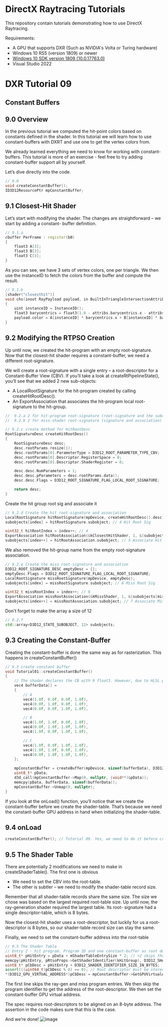 DirectX Raytracing Tutorials
============
This repository contain tutorials demonstrating how to use DirectX Raytracing.

Requirements:
- A GPU that supports DXR (Such as NVIDIA's Volta or Turing hardware)
- Windows 10 RS5 (version 1809) or newer
- [Windows 10 SDK version 1809 (10.0.17763.0)](https://developer.microsoft.com/en-us/windows/downloads/sdk-archive)
- Visual Studio 2022

# DXR Tutorial 09
## Constant Buffers

## 9.0 Overview
In the previous tutorial we computed the hit-point colors based on constants defined in the shader. In
this tutorial we will learn how to use constant-buffers with DXRT and use one to get the vertex colors
from.

We already learned everything we need to know for working with constant-buffers. This tutorial is more
of an exercise - feel free to try adding constant-buffer support all by yourself.

Let’s dive directly into the code.
```c++
// 9.0 
void createConstantBuffer();
ID3D12ResourcePtr mpConstantBuffer;
```

## 9.1 Closest-Hit Shader
Let’s start with modifying the shader. The changes are straightforward – we start by adding a constant-
buffer definition.
```c++
// 9.1.a
cbuffer PerFrame : register(b0)
{
    float3 A[3];
    float3 B[3];
    float3 C[3];
}
```

As you can see, we have 3 sets of vertex colors, one per triangle. We then use the instanceID to fetch
the colors from the buffer and compute the result.
```c++
// 9.1.b
[shader("closesthit")]
void chs(inout RayPayload payload, in BuiltInTriangleIntersectionAttributes attribs)
{
    uint instanceID = InstanceID();
    float3 barycentrics = float3(1.0 - attribs.barycentrics.x - attribs.barycentrics.y, attribs.barycentrics.x, attribs.barycentrics.y);
    payload.color = A[instanceID] * barycentrics.x + B[instanceID] * barycentrics.y + C[instanceID] * barycentrics.z;
}
```

## 9.2 Modifying the RTPSO Creation
Up until now, we created the hit-program with an empty root-signature. Now that the closest-hit shader
requires a constant-buffer, we need a different root-signature.

We will create a root-signature with a single entry – a root-descriptor for a Constant-Buffer View (CBV).
If you’ll take a look at createRtPipelineState(), you’ll see that we added 2 new sub-objects:
* A LocalRootSignature for the hit-program created by calling createHitRootDesc().
* An ExportAssociation that associates the hit-program local root-signature to the hit-group.
```c++
//  9.2.a 2 for hit-program root-signature (root-signature and the subobject association)
//  9.2.b 2 for miss-shader root-signature (signature and association)
```
```c++
// 9.2.c create method for HitRootDesc
RootSignatureDesc createHitRootDesc()
{
    RootSignatureDesc desc;
    desc.rootParams.resize(1);
    desc.rootParams[0].ParameterType = D3D12_ROOT_PARAMETER_TYPE_CBV;
    desc.rootParams[0].Descriptor.RegisterSpace = 0;
    desc.rootParams[0].Descriptor.ShaderRegister = 0;

    desc.desc.NumParameters = 1;
    desc.desc.pParameters = desc.rootParams.data();
    desc.desc.Flags = D3D12_ROOT_SIGNATURE_FLAG_LOCAL_ROOT_SIGNATURE;

    return desc;
}
```
Create the hit group root sig and associate it
```c++
// 9.2.d Create the hit root-signature and association
LocalRootSignature hitRootSignature(mpDevice, createHitRootDesc().desc);
subobjects[index] = hitRootSignature.subobject; // 4 Hit Root Sig

uint32_t hitRootIndex = index++; // 4
ExportAssociation hitRootAssociation(&kClosestHitShader, 1, &(subobjects[hitRootIndex]));
subobjects[index++] = hitRootAssociation.subobject; // 5 Associate Hit Root Sig to Hit Group
```

We also removed the hit-group name from the empty root-signature association.
```c++
// 9.2.e Create the miss root-signature and association
D3D12_ROOT_SIGNATURE_DESC emptyDesc = {};
emptyDesc.Flags = D3D12_ROOT_SIGNATURE_FLAG_LOCAL_ROOT_SIGNATURE;
LocalRootSignature missRootSignature(mpDevice, emptyDesc);
subobjects[index] = missRootSignature.subobject; // 6 Miss Root Sig

uint32_t missRootIndex = index++; // 6
ExportAssociation missRootAssociation(&kMissShader, 1, &(subobjects[missRootIndex]));
subobjects[index++] = missRootAssociation.subobject; // 7 Associate Miss Root Sig to Miss Shader
```
Don't forget to make the array a size of 12
```c++
// 9.2.f
std::array<D3D12_STATE_SUBOBJECT, 12> subobjects;
```

## 9.3 Creating the Constant-Buffer
Creating the constant-buffer is done the same way as for rasterization. This happens in
createConstantBuffer()
```c++
// 9.3 create constant buffer
void Tutorial01::createConstantBuffer()
{
    // The shader declares the CB with 9 float3. However, due to HLSL packing rules, we create the CB with 9 float4 (each float3 needs to start on a 16-byte boundary)
    vec4 bufferData[] =
    {
        // A
        vec4(1.0f, 0.0f, 0.0f, 1.0f),
        vec4(0.0f, 1.0f, 0.0f, 1.0f),
        vec4(0.0f, 0.0f, 1.0f, 1.0f),

        // B
        vec4(1.0f, 1.0f, 0.0f, 1.0f),
        vec4(0.0f, 1.0f, 1.0f, 1.0f),
        vec4(1.0f, 0.0f, 1.0f, 1.0f),

        // C
        vec4(1.0f, 0.0f, 1.0f, 1.0f),
        vec4(1.0f, 1.0f, 0.0f, 1.0f),
        vec4(0.0f, 1.0f, 1.0f, 1.0f),
    };

    mpConstantBuffer = createBuffer(mpDevice, sizeof(bufferData), D3D12_RESOURCE_FLAG_NONE, D3D12_RESOURCE_STATE_GENERIC_READ, kUploadHeapProps);
    uint8_t* pData;
    d3d_call(mpConstantBuffer->Map(0, nullptr, (void**)&pData));
    memcpy(pData, bufferData, sizeof(bufferData));
    mpConstantBuffer->Unmap(0, nullptr);
}
```
If you look at the onLoad() function, you’ll notice that we create the constant-buffer before we create the shader-table. That’s because we need the constant-buffer GPU address in hand when initializing the
shader-table.
## 9.4 onLoad
```c++
createConstantBuffer(); // Tutorial 09. Yes, we need to do it before creating the shader-table
```

## 9.5 The Shader Table
There are potentially 2 modifications we need to make in createShaderTable(). The first one is obvious
* We need to set the CBV into the root-table. 
* The other is subtler – we need to modify the shader-table record size.

Remember that all shader-table records share the same size. The size we chose was based on the largest
required root-table size. Up until now, the ray-generation shader required the largest table. Its root-
signature had a single descriptor-table, which is 8 bytes.

Now the closest-hit shader uses a root-descriptor, but luckily for us a root-descriptor is 8 bytes, so our
shader-table record size can stay the same.

Finally, we need to set the constant-buffer address into the root-table
```c++
// 9.5 The Shader Table
// Entry 2 - hit program. Program ID and one constant-buffer as root descriptor    
uint8_t* pHitEntry = pData + mShaderTableEntrySize * 2; // +2 skips the ray-gen and miss entries
memcpy(pHitEntry, pRtsoProps->GetShaderIdentifier(kHitGroup), D3D12_SHADER_IDENTIFIER_SIZE_IN_BYTES);
uint8_t* pCbDesc = pHitEntry + D3D12_SHADER_IDENTIFIER_SIZE_IN_BYTES;  // Adding `progIdSize` gets us to the location of the constant-buffer entry
assert(((uint64_t)pCbDesc % 8) == 0); // Root descriptor must be stored at an 8-byte aligned address
*(D3D12_GPU_VIRTUAL_ADDRESS*)pCbDesc = mpConstantBuffer->GetGPUVirtualAddress();
```

The first line skips the ray-gen and miss program entries. We then skip the program identifier to get the
address of the root-descriptor. We then set the constant-buffer GPU virtual address.

The spec requires root-descriptors to be aligned on an 8-byte address. The assertion in the code makes
sure that this is the case.

And we’re done!
![image](https://user-images.githubusercontent.com/17934438/221318621-82e15186-8c2c-41ff-843d-3f68235d8715.png)
